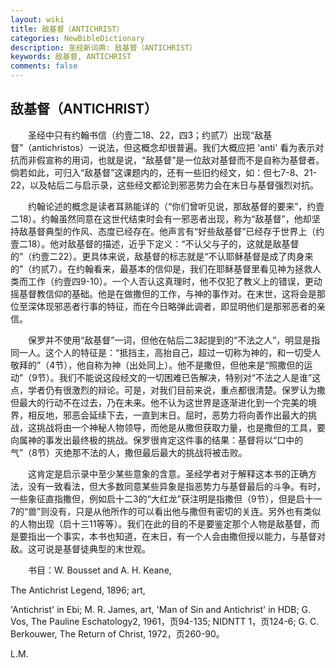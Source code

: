 ```yaml
---
layout: wiki
title: 敌基督（ANTICHRIST）
categories: NewBibleDictionary
description: 圣经新词典: 敌基督（ANTICHRIST）
keywords: 敌基督, ANTICHRIST
comments: false
---
```


## 敌基督（ANTICHRIST）

　　圣经中只有约翰书信（约壹二18、22，四3；约贰7）出现“敌基督”（antichristos）一说法，但这概念却很普遍。我们大概应把 'anti' 看为表示对抗而非假宣称的用词，也就是说，“敌基督”是一位敌对基督而不是自称为基督者。倘若如此，可归入“敌基督”这课题内的，还有一些旧约经文，如：但七7-8、21-22，以及帖后二与启示录，这些经文都论到邪恶势力会在末日与基督强烈对抗。

　　约翰论述的概念是读者耳熟能详的（“你们曾听见说，那敌基督的要来”，约壹二18）。约翰虽然同意在这世代结束时会有一邪恶者出现，称为“敌基督”，他却坚持敌基督典型的作风、态度已经存在。他声言有“好些敌基督”已经存于世界上（约壹二18）。他对敌基督的描述，近乎下定义：“不认父与子的，这就是敌基督的”（约壹二22）。更具体来说，敌基督的标志就是“不认耶稣基督是成了肉身来的”（约贰7）。在约翰看来，最基本的信仰是，我们在耶稣基督里看见神为拯救人类而工作（约壹四9-10）。一个人否认这真理时，他不仅犯了教义上的错误，更动摇基督教信仰的基础。他是在做撒但的工作，与神的事作对。在末世，这将会是那位至深体现邪恶者行事的特征，而在今日略弹此调者，即显明他们是那邪恶者的亲信。

　　保罗并不使用“敌基督”一词，但他在帖后二3起提到的“不法之人”，明显是指同一人。这个人的特征是：“抵挡主，高抬自己，超过一切称为神的，和一切受人敬拜的”（4节），他自称为神（出处同上）。他不是撒但，但他来是“照撒但的运动”（9节）。我们不能说这段经文的一切困难已告解决，特别对“不法之人是谁”这点，学者仍有很激烈的辩论。可是，对我们目前来说，重点都很清楚。保罗认为撒但最大的行动不在过去，乃在未来。他不认为这世界是逐渐进化到一个完美的境界，相反地，邪恶会延续下去，一直到末日。屈时，恶势力将向善作出最大的挑战，这挑战将由一个神秘人物领导，而他是从撒但获取力量，也是撒但的工具，要向属神的事发出最终极的挑战。保罗很肯定这件事的结果：基督将以“口中的气”（8节）灭绝那不法的人，撒但最后最大的挑战将被击败。

　　这肯定是启示录中至少某些意象的含意。圣经学者对于解释这本书的正确方法，没有一致看法，但大多数同意某些异象是指恶势力与基督最后的斗争。有时，一些象征直指撒但，例如启十二3的“大红龙”获注明是指撒但（9节），但是启十一7的“兽”则没有，只是从他所作的可以看出他与撒但有密切的关连。另外也有类似的人物出现（启十三11等等）。我们在此的目的不是要鉴定那个人物是敌基督，而是要指出一个事实，本书也知道，在末日，有一个人会由撒但授以能力，与基督对敌。这可说是基督徒典型的末世观。

　　书目：W. Bousset and A. H. Keane,

The Antichrist Legend, 1896; art,

'Antichrist' in Ebi; M. R. James, art, 'Man of Sin and Antichrist' in HDB; G. Vos, The Pauline Eschatology2, 1961，页94-135; NIDNTT 1，页124-6; G. C. Berkouwer, The Return of Christ, 1972，页260-90。

L.M.






